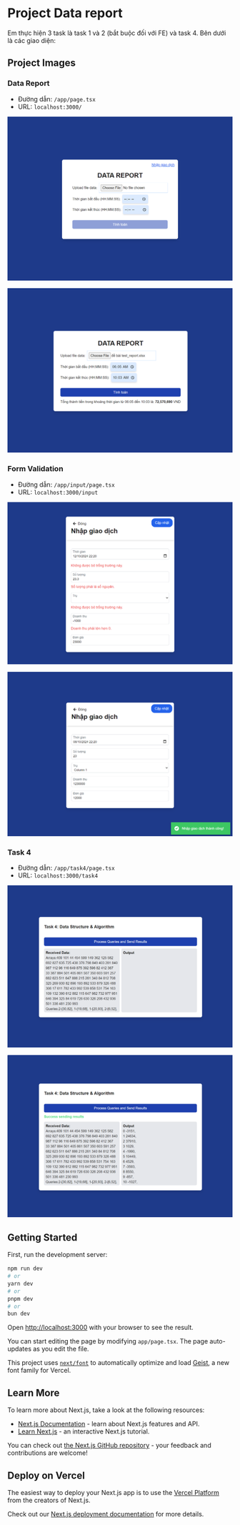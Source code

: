 # Project Data report
Em thực hiện 3 task là task 1 và 2 (bắt buộc đối với FE) và task 4. Bên dưới là các giao diện: 
## Project Images
### Data Report
* Đường dẫn: `/app/page.tsx`
* URL: `localhost:3000/`

![](2024-10-10-17-36-26.png)

![](2024-10-09-15-19-42.png)
### Form Validation 
* Đường dẫn: `/app/input/page.tsx`
* URL: `localhost:3000/input`

![](2024-10-09-22-20-43.png)

![](2024-10-09-22-21-13.png)

### Task 4 
* Đường dẫn: `/app/task4/page.tsx`
* URL: `localhost:3000/task4`

![](2024-10-10-17-32-20.png)

![](2024-10-10-17-32-14.png)

## Getting Started

First, run the development server:

```bash
npm run dev
# or
yarn dev
# or
pnpm dev
# or
bun dev
```

Open [http://localhost:3000](http://localhost:3000) with your browser to see the result.

You can start editing the page by modifying `app/page.tsx`. The page auto-updates as you edit the file.

This project uses [`next/font`](https://nextjs.org/docs/app/building-your-application/optimizing/fonts) to automatically optimize and load [Geist](https://vercel.com/font), a new font family for Vercel.

## Learn More

To learn more about Next.js, take a look at the following resources:

- [Next.js Documentation](https://nextjs.org/docs) - learn about Next.js features and API.
- [Learn Next.js](https://nextjs.org/learn) - an interactive Next.js tutorial.

You can check out [the Next.js GitHub repository](https://github.com/vercel/next.js) - your feedback and contributions are welcome!

## Deploy on Vercel

The easiest way to deploy your Next.js app is to use the [Vercel Platform](https://vercel.com/new?utm_medium=default-template&filter=next.js&utm_source=create-next-app&utm_campaign=create-next-app-readme) from the creators of Next.js.

Check out our [Next.js deployment documentation](https://nextjs.org/docs/app/building-your-application/deploying) for more details.
